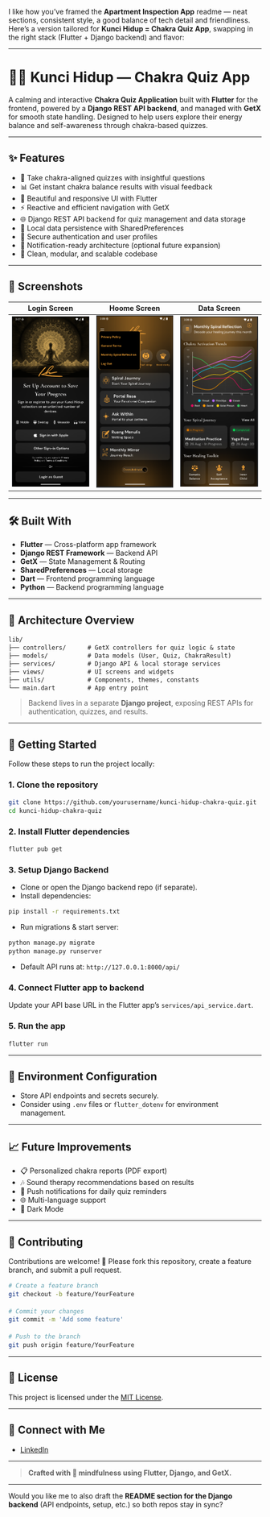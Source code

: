 I like how you’ve framed the **Apartment Inspection App** readme — neat sections, consistent style, a good balance of tech detail and friendliness.
Here’s a version tailored for **Kunci Hidup = Chakra Quiz App**, swapping in the right stack (Flutter + Django backend) and flavor:

---

# 🧘‍♂️ Kunci Hidup — Chakra Quiz App

A calming and interactive **Chakra Quiz Application** built with **Flutter** for the frontend, powered by a **Django REST API backend**, and managed with **GetX** for smooth state handling.
Designed to help users explore their energy balance and self-awareness through chakra-based quizzes.

---

## ✨ Features

* 🧩 Take chakra-aligned quizzes with insightful questions
* 📊 Get instant chakra balance results with visual feedback
* 🎨 Beautiful and responsive UI with Flutter
* ⚡ Reactive and efficient navigation with GetX
* 🌐 Django REST API backend for quiz management and data storage
* 💾 Local data persistence with SharedPreferences
* 🔐 Secure authentication and user profiles
* 🔔 Notification-ready architecture (optional future expansion)
* 🧹 Clean, modular, and scalable codebase

---

## 📱 Screenshots

|               Login Screen              |              Hoome Screen             |               Data Screen              |
| :--------------------------------------: | :----------------------------------: | :--------------------------------------: |
| ![Splash](assets/screenshots/login.png) | ![Quiz](assets/screenshots/home.png) | ![Result](assets/screenshots/data.png) |

---

## 🛠️ Built With

* **Flutter** — Cross-platform app framework
* **Django REST Framework** — Backend API
* **GetX** — State Management & Routing
* **SharedPreferences** — Local storage
* **Dart** — Frontend programming language
* **Python** — Backend programming language

---

## 🧩 Architecture Overview

```plaintext
lib/
├── controllers/      # GetX controllers for quiz logic & state
├── models/           # Data models (User, Quiz, ChakraResult)
├── services/         # Django API & local storage services
├── views/            # UI screens and widgets
├── utils/            # Components, themes, constants
└── main.dart         # App entry point
```

> Backend lives in a separate **Django project**, exposing REST APIs for authentication, quizzes, and results.

---

## 🚀 Getting Started

Follow these steps to run the project locally:

### 1. **Clone the repository**

```bash
git clone https://github.com/yourusername/kunci-hidup-chakra-quiz.git
cd kunci-hidup-chakra-quiz
```

### 2. **Install Flutter dependencies**

```bash
flutter pub get
```

### 3. **Setup Django Backend**

* Clone or open the Django backend repo (if separate).
* Install dependencies:

```bash
pip install -r requirements.txt
```

* Run migrations & start server:

```bash
python manage.py migrate
python manage.py runserver
```

* Default API runs at: `http://127.0.0.1:8000/api/`

### 4. **Connect Flutter app to backend**

Update your API base URL in the Flutter app’s `services/api_service.dart`.

### 5. **Run the app**

```bash
flutter run
```

---

## 🔑 Environment Configuration

* Store API endpoints and secrets securely.
* Consider using `.env` files or `flutter_dotenv` for environment management.

---

## 📈 Future Improvements

* 📋 Personalized chakra reports (PDF export)
* 🎶 Sound therapy recommendations based on results
* 📲 Push notifications for daily quiz reminders
* 🌐 Multi-language support
* 🎨 Dark Mode

---

## 🤝 Contributing

Contributions are welcome! 🎉
Please fork this repository, create a feature branch, and submit a pull request.

```bash
# Create a feature branch
git checkout -b feature/YourFeature

# Commit your changes
git commit -m 'Add some feature'

# Push to the branch
git push origin feature/YourFeature
```

---

## 📄 License

This project is licensed under the [MIT License](LICENSE).

---

## 💬 Connect with Me

* [LinkedIn](https://www.linkedin.com/in/s4k1l)

---

> **Crafted with 🌸 mindfulness using Flutter, Django, and GetX.**

---

Would you like me to also draft the **README section for the Django backend** (API endpoints, setup, etc.) so both repos stay in sync?
